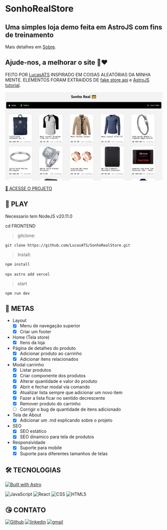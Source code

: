 # SonhoRealStore

## Uma simples loja demo feita em AstroJS com fins de treinamento

Mais detalhes em [Sobre](https://sonhorealstore.vercel.app/about).

## Ajude-nos, a melhorar o site 🤩❤️

FEITO POR [LucasATS](https://github.com/LucasATS)
INSPIRADO EM COISAS ALEATÓRIAS DA MINHA MENTE.
ELEMENTOS FORAM EXTRAIDOS DE [fake store api](https://fakestoreapi.com/) e [AstroJS tutorial](https://docs.astro.build/pt-br/tutorial/).

[![preview](./.github/preview.png)](https://sonhorealstore.vercel.app/)

[🔗 ACESSE O PROJETO](https://sonhorealstore.vercel.app/)

## __📂 PLAY__

Necessario tem NodeJS v20.11.0

  cd FRONTEND

> gitclone:

    git clone https://github.com/LucasATS/SonhoRealStore.git

> Install:

    npm install

    npx astro add vercel

> start

    npm run dev

## __🎯 METAS__

- Layout
  - [X] Menu de navegação superior
  - [X] Criar um footer

- Home (Tela store)
  - [X] Itens da loja

- Página de detalhes do produto
  - [X] Adicionar produto ao carrinho
  - [X] Adicionar itens relacionados

- Modal carrinho
  - [X] Listar produtos
  - [X] Criar componente dos produtos
  - [X] Alterar quantidade e valor do produto
  - [X] Abrir e fechar modal via comando
  - [X] Atualizar lista sempre que adicionar um novo item
  - [X] Fazer a lista ficar no sentido decrescente
  - [X] Remover produto do carrinho
  - [ ] Corrigir o bug de quantidade de itens adicionado

- Tela de About
  - [X] Adicionar um .md explicando sobre o projeto

- SEO
  - [X] SEO estático
  - [X] SEO dinamico para tela de produtos

- Responsividade
  - [X] Suporte para mobile
  - [X] Suporte para diferentes tamanhos de telas

<!--
## __❤ AGRADECIMENTOS__
[@<NOME>](<LINK>) "<MENSAGEM>"
-->

## __🛠 TECNOLOGIAS__

[![Built with Astro](https://astro.badg.es/v2/built-with-astro/small.svg)](https://astro.build)

![JavaScript](https://img.shields.io/badge/JavaScript-323330?style=for-the-badge&logo=javascript&logoColor=F7DF1E)
![React](https://img.shields.io/badge/React-20232A?style=for-the-badge&logo=react&logoColor=61DAFB)
![CSS](https://img.shields.io/badge/CSS3-1572B6?style=for-the-badge&logo=css3&logoColor=white)
![HTML5](https://img.shields.io/badge/HTML5-E34F26?style=for-the-badge&logo=html5&logoColor=white)


## __😘 CONTATO__ <ALTERE APENAS OS LINKS DOS HREF>
<p align="left">
  <a href="https://github.com/LucasATS/"><img src="https://img.shields.io/badge/GitHub-100000?style=for-the-badge&amp;logo=github&amp;logoColor=white" alt="Github"></a>
  <a href="https://www.linkedin.com/in/lucas-almeida-tiburtino-da-silva/"><img src="https://img.shields.io/badge/LinkedIn-0077B5?style=for-the-badge&amp;logo=linkedin&amp;logoColor=white" alt="linkedin"></a>
  <a href="mailto:lucas.almida.da.silva@gmail.com"><img src="https://img.shields.io/badge/Gmail-D14836?style=for-the-badge&logo=gmail&logoColor=white" alt="gmail"></a>
</p>
